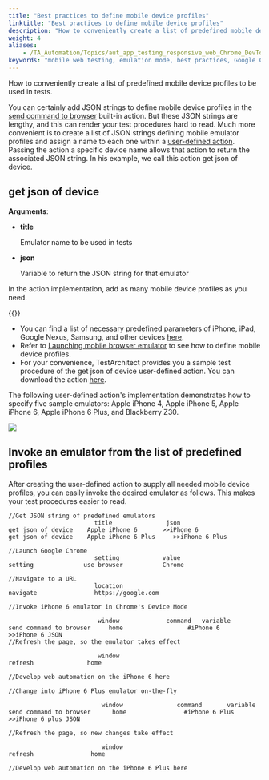 ```yaml
--- 
title: "Best practices to define mobile device profiles"
linktitle: "Best practices to define mobile device profiles"
description: "How to conveniently create a list of predefined mobile device profiles to be used in tests."
weight: 4
aliases: 
    - /TA_Automation/Topics/aut_app_testing_responsive_web_Chrome_DevTools_best_practices.html
keywords: "mobile web testing, emulation mode, best practices, Google Chrome, emulation testing, best practices, Chrome, emulation testing, Google Chrome, best practices"
---
```


How to conveniently create a list of predefined mobile device profiles to be used in tests.

You can certainly add JSON strings to define mobile device profiles in the [send command to browser](/TA_Automation/Topics/bia_send_command_to_browser.html) built-in action. But these JSON strings are lengthy, and this can render your test procedures hard to read. Much more convenient is to create a list of JSON strings defining mobile emulator profiles and assign a name to each one within a [user-defined action](/reuse/reuse.High_level_actions.html). Passing the action a specific device name allows that action to return the associated JSON string. In his example, we call this action get json of device.

## get json of device

**Arguments**:

-   **title**

    Emulator name to be used in tests

-   **json**

    Variable to return the JSON string for that emulator


In the action implementation, add as many mobile device profiles as you need.

{{<tip>}}

-   You can find a list of necessary predefined parameters of iPhone, iPad, Google Nexus, Samsung, and other devices [here](https://chromium.googlesource.com/chromium/blink/+/master/Source/devtools/front_end/emulated_devices/module.json).
-   Refer to [Launching mobile browser emulator](/TA_Automation/Topics/aut_app_testing_responsive_web_Chrome_DevTools_creating_profiles.html) to see how to define mobile device profiles.
-   For your convenience, TestArchitect provides you a sample test procedure of the get json of device user-defined action. You can download the action [here](http://testarchitect.logigear.com/onlinehelp/test_sample/get_json_of_device.zip).

The following user-defined action's implementation demonstrates how to specify five sample emulators: Apple iPhone 4, Apple iPhone 5, Apple iPhone 6, Apple iPhone 6 Plus, and Blackberry Z30.

![](/images/TA_Automation/Images/get_json_of_device_pgm.png)

## Invoke an emulator from the list of predefined profiles

After creating the user-defined action to supply all needed mobile device profiles, you can easily invoke the desired emulator as follows. This makes your test procedures easier to read.

```
//Get JSON string of predefined emulators				
	                    title	            json	
get json of device	  Apple iPhone 6	   >>iPhone 6	
get json of device	  Apple iPhone 6 Plus     >>iPhone 6 Plus	
			
//Launch Google Chrome
	                    setting	           value
setting	             use browser	       Chrome
			
//Navigate to a URL
	                    location
navigate	            https://google.com
			
//Invoke iPhone 6 emulator in Chrome's Device Mode
			
	                     window	            command	  variable
send command to browser     home	              #iPhone 6       >>iPhone 6 JSON	
//Refresh the page, so the emulator takes effect
			
	                     window
refresh	              home		
			
//Develop web automation on the iPhone 6 here
			
//Change into iPhone 6 Plus emulator on-the-fly
			
	                      window	           command	     variable
send command to browser      home	             #iPhone 6 Plus     >>iPhone 6 plus JSON
			
//Refresh the page, so new changes take effect
			
	                      window
refresh	               home
			
//Develop web automation on the iPhone 6 Plus here
```




